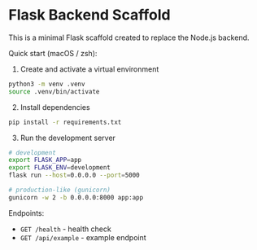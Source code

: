 # Flask Backend Scaffold

This is a minimal Flask scaffold created to replace the Node.js backend.

Quick start (macOS / zsh):

1. Create and activate a virtual environment

```bash
python3 -m venv .venv
source .venv/bin/activate
```

2. Install dependencies

```bash
pip install -r requirements.txt
```

3. Run the development server

```bash
# development
export FLASK_APP=app
export FLASK_ENV=development
flask run --host=0.0.0.0 --port=5000

# production-like (gunicorn)
gunicorn -w 2 -b 0.0.0.0:8000 app:app
```

Endpoints:
- `GET /health` - health check
- `GET /api/example` - example endpoint
